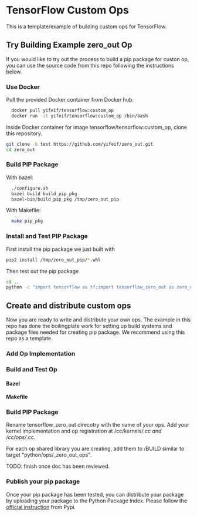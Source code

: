 # TensorFlow Custom Ops
This is a template/example of building custom ops for TensorFlow.

## Try Building Example zero_out Op
If you would like to try out the process to build a pip package for custon op, you can use the source code from this repo following the instructions below.

### Use Docker
Pull the provided Docker container from Docker hub.

```bash
  docker pull yifeif/tensorflow:custom_op
  docker run -it yifeif/tensorflow:custom_op /bin/bash
```

Inside Docker container for image tensorflow/tensorflow:custom_op, clone this repository. 
```bash
git clone -b test https://github.com/yifeif/zero_out.git
cd zero_out
```

### Build PIP Package

With bazel:
```bash
  ./configure.sh
  bazel build build_pip_pkg
  bazel-bin/build_pip_pkg /tmp/zero_out_pip
```

With Makefile:
```bash
  make pip_pkg
```

### Install and Test PIP Package
First install the pip package we just built with
```bash
pip2 install /tmp/zero_out_pip/*.whl
```
Then test out the pip package
```bash
cd ..
python -c "import tensorflow as tf;import tensorflow_zero_out as zero_out_module;print(zero_out_module.zero_out([[1,2], [3,4]]).eval(session=tf.Session()))"
```

## Create and distribute custom ops
Now you are ready to write and distribute your own ops. The example in this repo has done the boilingplate work for setting up build systems and package files needed for creating pip package. We recommend using this repo as a template.


### Add Op Implementation

### Build and Test Op

#### Bazel

#### Makefile

### Build PIP Package


Rename tensorflow_zero_out direcotry with the name of your ops. Add your kernel implementation and op registration at <your op>/cc/kernels/*.cc and <your op>/cc/ops/*.cc.

For each op shared library you are creating, add them to <your op>/BUILD similar to target "python/ops/_zero_out_ops".
  
  TODO: finish once doc has been reviewed.


### Publish your pip package
Once your pip package has been tested, you can distribute your package by uploading your package to the Python Package Index. Please follow the [official instruction](https://packaging.python.org/tutorials/packaging-projects/#uploading-the-distribution-archives) from Pypi.



